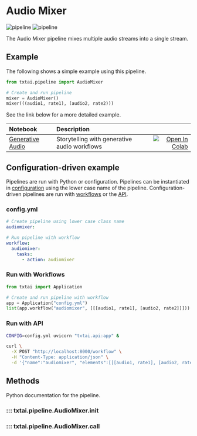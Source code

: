 # Audio Mixer

![pipeline](../../images/pipeline.png#only-light)
![pipeline](../../images/pipeline-dark.png#only-dark)

The Audio Mixer pipeline mixes multiple audio streams into a single stream.

## Example

The following shows a simple example using this pipeline.

```python
from txtai.pipeline import AudioMixer

# Create and run pipeline
mixer = AudioMixer()
mixer(((audio1, rate1), (audio2, rate2)))
```

See the link below for a more detailed example.

| Notebook  | Description  |       |
|:----------|:-------------|------:|
| [Generative Audio](https://github.com/neuml/txtai/blob/master/examples/66_Generative_Audio.ipynb) | Storytelling with generative audio workflows | [![Open In Colab](https://colab.research.google.com/assets/colab-badge.svg)](https://colab.research.google.com/github/neuml/txtai/blob/master/examples/66_Generative_Audio.ipynb) |

## Configuration-driven example

Pipelines are run with Python or configuration. Pipelines can be instantiated in [configuration](../../../api/configuration/#pipeline) using the lower case name of the pipeline. Configuration-driven pipelines are run with [workflows](../../../workflow/#configuration-driven-example) or the [API](../../../api#local-instance).

### config.yml
```yaml
# Create pipeline using lower case class name
audiomixer:

# Run pipeline with workflow
workflow:
  audiomixer:
    tasks:
      - action: audiomixer
```

### Run with Workflows

```python
from txtai import Application

# Create and run pipeline with workflow
app = Application("config.yml")
list(app.workflow("audiomixer", [[[audio1, rate1], [audio2, rate2]]]))
```

### Run with API

```bash
CONFIG=config.yml uvicorn "txtai.api:app" &

curl \
  -X POST "http://localhost:8000/workflow" \
  -H "Content-Type: application/json" \
  -d '{"name":"audiomixer", "elements":[[[audio1, rate1], [audio2, rate2]]]}'
```

## Methods

Python documentation for the pipeline.

### ::: txtai.pipeline.AudioMixer.__init__
### ::: txtai.pipeline.AudioMixer.__call__
